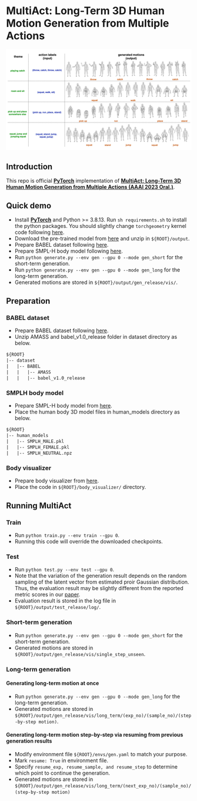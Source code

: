 # **MultiAct: Long-Term 3D Human Motion Generation from Multiple Actions**

<p align="center">  
<img src="./assets/qualitative results.png">  
</p> 

## Introduction
This repo is official **[PyTorch](https://pytorch.org)** implementation of **[**MultiAct: Long-Term 3D Human Motion Generation from Multiple Actions** (AAAI 2023 Oral.)](https://arxiv.org/abs/2212.05897)**.

## Quick demo
* Install **[PyTorch](https://pytorch.org)** and Python >= 3.8.13. Run `sh requirements.sh` to install the python packages. You should slightly change `torchgeometry` kernel code following [here](https://github.com/mks0601/I2L-MeshNet_RELEASE/issues/6#issuecomment-675152527).
* Download the pre-trained model from [here](https://drive.google.com/file/d/1opOAjbExu1v8_frMOST7SZV7PMD6SP_G/view?usp=share_link) and unzip in `${ROOT}/output`.
* Prepare BABEL dataset following [here](https://github.com/TaeryungLee/MultiAct_RELEASE#babel-dataset).
* Prepare SMPL-H body model following [here](https://github.com/TaeryungLee/MultiAct_RELEASE#smplh-body-model).
* Run `python generate.py --env gen --gpu 0 --mode gen_short` for the short-term generation.
* Run `python generate.py --env gen --gpu 0 --mode gen_long` for the long-term generation.
* Generated motions are stored in `${ROOT}/output/gen_release/vis/`.


<!-- ## Directory  
### Root  
The `${ROOT}` is described as below.  
```  
${ROOT}  
|-- data  
|-- demo
|-- common  
|-- main  
|-- output  
```  
* `data` contains data loading codes and soft links to images and annotations directories.  
* `demo` contains demo codes.
* `common` contains kernel codes for I2L-MeshNet.  
* `main` contains high-level codes for training or testing the network.  
* `output` contains log, trained models, visualized outputs, and test result.   -->


## Preparation
### BABEL dataset
* Prepare BABEL dataset following [here](https://babel.is.tue.mpg.de).
* Unzip AMASS and babel_v1.0_release folder in dataset directory as below.
```  
${ROOT}  
|-- dataset
|   |-- BABEL
|   |   |-- AMASS
|   |   |-- babel_v1.0_release
```

### SMPLH body model
* Prepare SMPL-H body model from [here](https://mano.is.tue.mpg.de).
* Place the human body 3D model files in human_models directory as below.
```  
${ROOT}  
|-- human_models
|   |-- SMPLH_MALE.pkl
|   |-- SMPLH_FEMALE.pkl
|   |-- SMPLH_NEUTRAL.npz
```

### Body visualizer
* Prepare body visualizer from [here](https://github.com/nghorbani/body_visualizer.git).
* Place the code in `${ROOT}/body_visualizer/` directory.

## Running MultiAct
### Train
* Run `python train.py --env train --gpu 0`.
* Running this code will override the downloaded checkpoints.

### Test
* Run `python test.py --env test --gpu 0`.
* Note that the variation of the generation result depends on the random sampling of the latent vector from estimated proir Gaussian distribution. Thus, the evaluation result may be slightly different from the reported metric scores in our [paper](https://arxiv.org/abs/2212.05897).
* Evaluation result is stored in the log file in `${ROOT}/output/test_release/log/`.

### Short-term generation
* Run `python generate.py --env gen --gpu 0 --mode gen_short` for the short-term generation.
* Generated motions are stored in `${ROOT}/output/gen_release/vis/single_step_unseen`.

### Long-term generation
#### Generating long-term motion at once
* Run `python generate.py --env gen --gpu 0 --mode gen_long` for the long-term generation.
* Generated motions are stored in `${ROOT}/output/gen_release/vis/long_term/(exp_no)/(sample_no)/(step-by-step motion)`.

#### Generating long-term motion step-by-step via resuming from previous generation results
* Modify environment file `${ROOT}/envs/gen.yaml` to match your purpose.
* Mark `resume: True` in environment file.
* Specify `resume_exp, resume_sample, and resume_step` to determine which point to continue the generation.
* Generated motions are stored in `${ROOT}/output/gen_release/vis/long_term/(next_exp_no)/(sample_no)/(step-by-step motion)`

